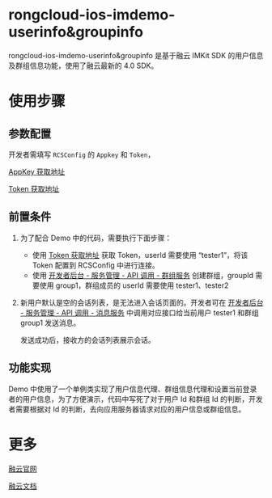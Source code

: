 # rongcloud-ios-imdemo-userinfo&groupinfo

rongcloud-ios-imdemo-userinfo&groupinfo 是基于融云 IMKit SDK 的用户信息及群组信息功能，使用了融云最新的 4.0 SDK。


# 使用步骤

## 参数配置

开发者需填写 `RCSConfig` 的 `Appkey` 和 `Token`，

[AppKey 获取地址](https://developer.rongcloud.cn/app/appkey/0vMK99Huzz-qw40Ybv4NDA)

[Token 获取地址](https://developer.rongcloud.cn/apitool/Mw8EsJmV43kZBugTMSAZXg)

## 前置条件

1. 为了配合 Demo 中的代码，需要执行下面步骤：
   * 使用 [Token 获取地址](https://developer.rongcloud.cn/apitool/Mw8EsJmV43kZBugTMSAZXg) 获取 Token，userId 需要使用 “tester1”，将该 Token 配置到 RCSConfig 中进行连接。
   * 使用 [开发者后台 - 服务管理 - API 调用 - 群组服务](https://developer.rongcloud.cn/apitool/aItWe5MFHcuygEQzblxxMg) 创建群组，groupId 需要使用 group1，群组成员的 userId 需要使用 tester1、tester2

2. 新用户默认是空的会话列表，是无法进入会话页面的。开发者可在 [开发者后台 - 服务管理 - API 调用 - 消息服务](https://developer.rongcloud.cn/apitool/kNUDHRczlPHkECa0SJ8X3Q)  中调用对应接口给当前用户 tester1 和群组 group1 发送消息。

   发送成功后，接收方的会话列表展示会话。

## 功能实现

Demo 中使用了一个单例类实现了用户信息代理、群组信息代理和设置当前登录者的用户信息，为了方便演示，代码中写死了对于用户 Id 和群组 Id 的判断，开发者需要根据对 Id 的判断，去向应用服务器请求对应的用户信息或群组信息。




# 更多

[融云官网](https://www.rongcloud.cn/)

[融云文档](https://docs.rongcloud.cn/v3/)
